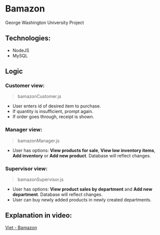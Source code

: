 # Bamazon
George Washington University Project

## Technologies:
* NodeJS
* MySQL

## Logic

### Customer view:
>bamazonCustomer.js

* User enters id of desired item to purchase.
* If quantity is insufficient, prompt again.
* If order goes through, receipt is shown.

### Manager view:
>bamazonManager.js

* User has options: **View products for sale**, **View low inventory items**, **Add inventory** or **Add new product**. Database will reflect changes.

### Supervisor view:
>bamazonSupervisor.js

* User has options: **View product sales by department** and **Add new department**. Database will reflect changes.
* User can buy newly added products in newly created departments.

## Explanation in video:

[Viet - Bamazon](https://youtu.be/nvKzmRri8jU)


